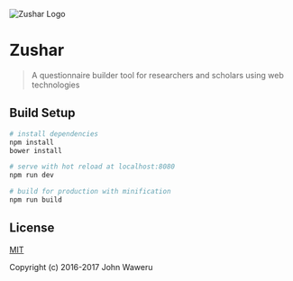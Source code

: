 ![Zushar Logo](https://github.com/shevigroup/zushar/blob/master/src/assets/logos/zushar_1.png)
# Zushar

> A questionnaire builder tool for researchers and scholars using web technologies

## Build Setup

``` bash
# install dependencies
npm install
bower install

# serve with hot reload at localhost:8080
npm run dev

# build for production with minification
npm run build
```

## License
[MIT](http://opensource.org/licenses/MIT)

Copyright (c) 2016-2017 John Waweru 